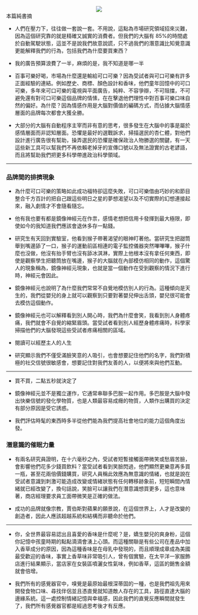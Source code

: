 <div class="separator" style="clear: both; text-align: center;">
<img border="0" src="https://4.bp.blogspot.com/-FvnaWAgSJvQ/V3DkWQVQiII/AAAAAAAAaF0/6PQ67LSEsKc_gGAzSfJ3FdBfqqL7mOVTQCK4B/s400/buy.jpg"/></div>

<div class="alert-message warning">  
<i class="fa fa-check-circle"></i> 本篇純書摘 </div>

* 人們在壓力下，往往做一套說一套。不用說，這點為市場研究領域招來災難，因為這個研究靠的就是精確又誠實的消費者。但我們的大腦有 85%的時間處於自動駕駛狀態，這並不是說我們故意說謊，只不過我們的潛意識比知覺意識更能解釋我們的行為，包括我們為什麼要買東西？

* 我的廣告預算浪費了一半，麻煩的是，我不知道是哪一半

* 百事可樂好喝，市場為什麼還是輸給可口可樂？因為受試者與可口可樂有許多正面經驗的連結。例如歷史、商標、顏色設計和香味，他們童年回憶中的可口可樂，多年來可口可樂的電視與平面廣告，純粹、不容爭辯，不可阻擋，不可避免還有對可口可樂這個品牌的情愫，在在擊退他們理性中對百事可樂口味自然的偏好。為什麼？因為情感作用是大腦對價值的編碼方式，而佔據大腦情感層面的品牌每次都會大獲全勝。

* 大部分的大腦有自動程序主宰而非有意的思考，很多發生在大腦中的事是屬於感情層面而非認知層面。恐懼是最好的選戰訴求，掃描選民的杏仁體，對他們設計進行廣告很有幫助，操弄選民的恐懼是確保政治人物勝選的關鍵，有一天這些新工具可以幫我們不再依賴老掉牙的宣傳口號以及無法證實的古老諺語，而且將幫助我們把更多科學帶進政治科學領域。

---
### 品牌間的排擠現象
* 為什麼可口可樂的策略如此成功福特卻這麼失敗，可口可樂借由巧妙的和節目整合千方百計的把自己跟這些明日之星的夢想渴望以及不切實際的幻想連接起來，融入劇情才不會隨看隨忘。

* 他有我也要有都是鏡像神經元在作祟，感情老想把信用卡發揮到最大極限，即使如今的我知道我們應該會退休多存一點錢。

* 研究生有天回到實驗室，他看到猴子帶著渴望的眼神盯著他。當研究生把甜筒舉到嘴邊舔了一口，猴子的運動前區相連的電子監控儀器突然嗶嗶嗶，猴子什麼也沒做，他沒有抬手臂也沒有舔冰淇淋，實際上他根本沒有拿任何東西，即使是觀察學生把聽筒放在嘴邊，猴子的大腦就在內部模仿相同的動作，這個驚人的現象稱為，鏡像神經元現象，也就是當一個動作在受到觀察的情況下進行時，神經元會因此。

* 鏡像神經元也說明了為什麼我們常常不自覺地模仿別人的行為。這種傾向是天生的，我們從嬰兒的身上就可以觀察到只要對著嬰兒伸出舌頭，嬰兒很可能會去模仿這個動作。

* 鏡像神經元也可以解釋看到別人開心時，我們為什麼會笑，我看到別人身體疼痛，我們就會不自覺的縮緊眉頭。當受試者看到別人經歷身體疼痛時，科學家掃描他們的大腦發現這些受試者疼痛相關的區域。

* 閱讀可以經歷主人的人生

* 研究顯示我們不僅受滿臉笑意的人吸引，也會想要記住他們的名字，我們對積極的社交信號很敏感會，想要記住對我們友善的人，以便將來與他們互動。

---
* 買不買，二點五秒就決定了
* 鏡像神經元並不是獨立運作，它通常串聯多巴胺一起作用。多巴胺是大腦中發出快樂信號的發化學物質，也是人類最容易成癮的物質，人類作出購買的決定有部分原因是受它誘惑。

* 我們評估時髦的東西時多半從他們能為我們提高社會地位的能力這個角度出發。

### 潛意識的催眠力量
* 有兩名研究員證明，在十六毫秒之內，受試者短暫接觸面帶微笑或愁眉苦臉，會影響他們花多少錢買飲料？當受試者看到笑臉閃過，他們顯然更樂意再多買一瓶，甚至花兩倍價錢購買，研究人員稱此效應為無意識的情緒，也就是說在受試者意識到刺激可能造成改變或情緒狀態有任何轉移跡象前，短短瞬間內情緒就已經改變了，換句話說，笑臉可以讓我們在潛意識想買更多，這也意味著，商店經理要求員工面帶微笑是正確的做法。

* 成功的品牌就像宗教，賈伯斯對蘋果的願景說，在這個世界上，人才是改變的創造者，因此人應該超越系統和結構而非聽命於他們。

---
* 你，全世界最容易認出且喜愛的香味是什麼呢？是，嬌生嬰兒的爽身粉，這個你記憶中孩童時期的點點滴滴會湧上心頭。而這種關聯是有些公司在產品中加入香草成分的原因，因為這種香味是在母乳中發現的，而且順理成章成為美國最受歡迎的香味，事實上香草味非常吸引人，曾有個實驗，在太平洋一家服飾店進行結果顯示，當店家在女裝區噴灑女性氣味，例如香草，這區的銷售金額就會倍增。

* 我們所有的感覺器官中，嗅覺是最原始最根深蒂固的一種，也是我們祖先用來開發食物口味、尋找伴侶並且憑直覺就知道敵人存在的工具，路徑直達大腦的邊緣系統。這一處控制情緒記憶與幸福感，因此我們的直覺反應瞬間就發生了，我們所有感覺器官都是經過思考後才有反應。

<script>
export default {
    mounted () {
      this.$page.lastUpdated = "2014/09/07 6 p.m:09:09";
    }
  }
</script>